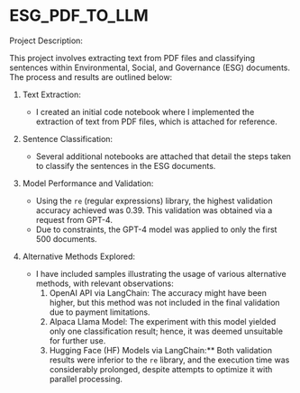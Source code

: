 # ESG_PDF_TO_LLM

Project Description:

This project involves extracting text from PDF files and classifying sentences within Environmental, Social, and Governance (ESG) documents. The process and results are outlined below:

1. Text Extraction:
   - I created an initial code notebook where I implemented the extraction of text from PDF files, which is attached for reference.

2. Sentence Classification:
   - Several additional notebooks are attached that detail the steps taken to classify the sentences in the ESG documents.

3. Model Performance and Validation:
   - Using the `re` (regular expressions) library, the highest validation accuracy achieved was 0.39. This validation was obtained via a request from GPT-4.
   - Due to constraints, the GPT-4 model was applied to only the first 500 documents.

4. Alternative Methods Explored:
   - I have included samples illustrating the usage of various alternative methods, with relevant observations:
     1. OpenAI API via LangChain: The accuracy might have been higher, but this method was not included in the final validation due to payment limitations.
     2. Alpaca Llama Model: The experiment with this model yielded only one classification result; hence, it was deemed unsuitable for further use.
     3. Hugging Face (HF) Models via LangChain:** Both validation results were inferior to the `re` library, and the execution time was considerably prolonged, despite attempts to optimize it with parallel processing.
